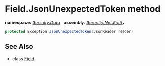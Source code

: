 # Field.JsonUnexpectedToken method
**namespace:** *[Serenity.Data](../../README.md#serenity.data-namespace)*   **assembly**: *[Serenity.Net.Entity](../../README.md)*

```csharp
protected Exception JsonUnexpectedToken(JsonReader reader)
```

## See Also

* class [Field](../Field.md)